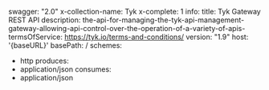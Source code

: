 swagger: "2.0"
x-collection-name: Tyk
x-complete: 1
info:
  title: Tyk Gateway REST API
  description: the-api-for-managing-the-tyk-api-management-gateway-allowing-api-control-over-the-operation-of-a-variety-of-apis-
  termsOfService: https://tyk.io/terms-and-conditions/
  version: "1.9"
host: '{baseURL}'
basePath: /
schemes:
- http
produces:
- application/json
consumes:
- application/json
